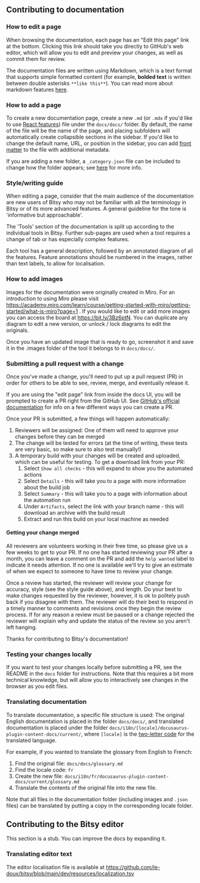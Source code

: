 ## Contributing to documentation

### How to edit a page

When browsing the documentation, each page has an "Edit this page" link at the bottom. Clicking this link should take you directly to GitHub's web editor, which will allow you to edit and preview your changes, as well as commit them for review.

The documentation files are written using Markdown, which is a text format that supports simple formatted content (for example, **bolded text** is written between double asterisks `**like this**`). You can read more about markdown features [here](https://docusaurus.io/docs/markdown-features).


### How to add a page

To create a new documentation page, create a new `.md` (or `.mdx` if you'd like to use [React features](https://docusaurus.io/docs/markdown-features/react)) file under the `docs/docs/` folder. By default, the name of the file will be the name of the page, and placing subfolders will automatically create collapsible sections in the sidebar. If you'd like to change the default name, URL, or position in the sidebar, you can add [front matter](https://docusaurus.io/docs/create-doc#doc-front-matter) to the file with additional metadata.

If you are adding a new folder, a `_category.json` file can be included to change how the folder appears; see [here](https://docusaurus.io/docs/sidebar/autogenerated#category-item-metadata) for more info.

### Style/writing guide

When editing a page, consider that the main audience of the documentation are new users of Bitsy who may not be familiar with all the terminology in Bitsy or of its more advanced features. A general guideline for the tone is 'informative but approachable'. 

The 'Tools' section of the documentation is split up according to the individual tools in Bitsy. Further sub-pages are used when a tool requires a change of tab or has especially complex features. 

Each tool has a general description, followed by an annotated diagram of all the features. Feature annotations should be numbered in the images, rather than text labels, to allow for localisation. 

### How to add images

Images for the documentation were originally created in Miro. For an introduction to using Miro please visit https://academy.miro.com/learn/course/getting-started-with-miro/getting-started/what-is-miro?page=1 . If you would like to edit or add more images you can access the board at https://bit.ly/3Bz6ptN. You can duplicate any diagram to edit a new version, or unlock / lock diagrams to edit the originals. 

Once you have an updated image that is ready to go, screenshot it and save it in the .images folder of the tool it belongs to in `docs/docs/`. 

### Submitting a pull request with a change

Once you've made a change, you'll need to put up a pull request (PR) in order for others to be able to see, review, merge, and eventually release it.

If you are using the "edit page" link from inside the docs UI, you will be prompted to create a PR right from the GitHub UI. See [GitHub's official documentation](https://docs.github.com/en/pull-requests/collaborating-with-pull-requests/proposing-changes-to-your-work-with-pull-requests/creating-a-pull-request-from-a-fork) for info on a few different ways you can create a PR.

Once your PR is submitted, a few things will happen automatically:

1. Reviewers will be assigned: One of them will need to approve your changes before they can be merged
2. The change will be tested for errors (at the time of writing, these tests are very basic, so make sure to also test manually!)
3. A temporary build with your changes will be created and uploaded, which can be useful for testing. To get a download link from your PR:
	1. Select `Show all checks` - this will expand to show you the automated actions
	2. Select `Details` - this will take you to a page with more information about the build job
	3. Select `Summary` - this will take you to a page with information about the automation run
	4. Under `Artifacts`, select the link with your branch name - this will download an archive with the build result
	5. Extract and run this build on your local machine as needed

#### Getting your change merged

All reviewers are volunteers working in their free time, so please give us a few weeks to get to your PR. If no one has started reviewing your PR after a month, you can leave a comment on the PR and add the `help wanted` label to indicate it needs attention. If no one is available we'll try to give an estimate of when we expect to someone to have time to review your change.

Once a review has started, the reviewer will review your change for accuracy, style (see the style guide above), and length. Do your best to make changes requested by the reviewer, however, it is ok to politely push back if you disagree with them. The reviewer will do their best to respond in a timely manner to comments and revisions once they begin the review process. If for any reason a review must be paused or a change rejected the reviewer will explain why and update the status of the review so you aren't left hanging.

Thanks for contributing to Bitsy's documentation!

### Testing your changes locally

If you want to test your changes locally before submitting a PR, see the README in the `docs` folder for instructions. Note that this requires a bit more technical knowledge, but will allow you to interactively see changes in the browser as you edit files.

### Translating documentation

To translate documentation, a specific file structure is used: The original English documentation is placed in the folder `docs/docs/`, and translated documentation is placed under the folder `docs/i18n/[locale]/docusaurus-plugin-content-docs/current/`, where `[locale]` is the [two-letter code](https://en.wikipedia.org/wiki/List_of_ISO_639-1_codes) for the translated language.

For example, if you wanted to translate the glossary from English to French:

1. Find the original file: `docs/docs/glossary.md`
2. Find the locale code: `fr`
3. Create the new file: `docs/i18n/fr/docusaurus-plugin-content-docs/current/glossary.md`
4. Translate the contents of the original file into the new file.

Note that all files in the documentation folder (including images and `.json` files) can be translated by putting a copy in the corresponding locale folder.

## Contributing to the Bitsy editor

This section is a stub.
You can improve the docs by expanding it.

### Translating editor text

The editor localisation file is available at https://github.com/le-doux/bitsy/blob/main/dev/resources/localization.tsv
